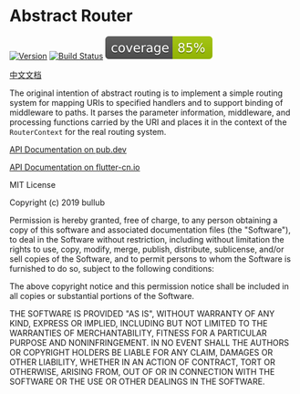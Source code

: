# Abstract Router

[![Version](https://img.shields.io/badge/version-1.0.7-blue.svg)](https://pub.dev/packages/abstract_router)
[![Build Status](https://travis-ci.org/dart-router/abstract-router.svg?branch=master)](https://travis-ci.org/dart-router/abstract-router)
![Coverage](https://raw.githubusercontent.com/dart-router/abstract-router/master/coverage_badge.svg?sanitize=true)

[中文文档](./README.zh_cn.md)

The original intention of abstract routing is to implement a simple routing system for mapping URIs to specified handlers and to support binding of middleware to paths. It parses the parameter information, middleware, and processing functions carried by the URI and places it in the context of the `RouterContext` for the real routing system.


[API Documentation on pub.dev](https://pub.dev/documentation/abstract_router/latest/)

[API Documentation on flutter-cn.io](https://pub.flutter-io.cn/documentation/abstract_router/latest/)

MIT License

Copyright (c) 2019 bullub

Permission is hereby granted, free of charge, to any person obtaining a copy
of this software and associated documentation files (the "Software"), to deal
in the Software without restriction, including without limitation the rights
to use, copy, modify, merge, publish, distribute, sublicense, and/or sell
copies of the Software, and to permit persons to whom the Software is
furnished to do so, subject to the following conditions:

The above copyright notice and this permission notice shall be included in all
copies or substantial portions of the Software.

THE SOFTWARE IS PROVIDED "AS IS", WITHOUT WARRANTY OF ANY KIND, EXPRESS OR
IMPLIED, INCLUDING BUT NOT LIMITED TO THE WARRANTIES OF MERCHANTABILITY,
FITNESS FOR A PARTICULAR PURPOSE AND NONINFRINGEMENT. IN NO EVENT SHALL THE
AUTHORS OR COPYRIGHT HOLDERS BE LIABLE FOR ANY CLAIM, DAMAGES OR OTHER
LIABILITY, WHETHER IN AN ACTION OF CONTRACT, TORT OR OTHERWISE, ARISING FROM,
OUT OF OR IN CONNECTION WITH THE SOFTWARE OR THE USE OR OTHER DEALINGS IN THE
SOFTWARE.
